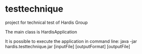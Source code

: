 # testtechnique

project for technical test of Hardis Group

The main class is HardisApplication

It is possible to execute the application in command line:
  java -jar hardis.testtechnique.jar [inputFile] [outputFormat] [outputFile]
